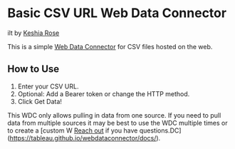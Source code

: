 # Basic CSV URL Web Data Connector

ilt by [Keshia Rose](https://twitter.com/KroseKeshia)

This is a simple [Web Data Connector](https://tableau.github.io/webdataconnector/docs/) for CSV files hosted on the web.

## How to Use
1. Enter your CSV URL.
1. Optional: Add a Bearer token or change the HTTP method.
1. Click Get Data!

This WDC only allows pulling in data from one source. If you need to pull data from multiple sources it may be best to use the WDC multiple times or to create a [custom W
[Reach out](https://twitter.com/KroseKeshia) if you have questions.DC](https://tableau.github.io/webdataconnector/docs/).
